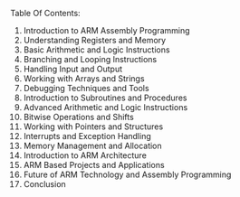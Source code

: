 Table Of Contents:

1. Introduction to ARM Assembly Programming
2. Understanding Registers and Memory
3. Basic Arithmetic and Logic Instructions
4. Branching and Looping Instructions
5. Handling Input and Output
6. Working with Arrays and Strings
7. Debugging Techniques and Tools
8. Introduction to Subroutines and Procedures
9. Advanced Arithmetic and Logic Instructions
10. Bitwise Operations and Shifts
11. Working with Pointers and Structures
12. Interrupts and Exception Handling
13. Memory Management and Allocation
14. Introduction to ARM Architecture
15. ARM Based Projects and Applications
16. Future of ARM Technology and Assembly Programming
17. Conclusion